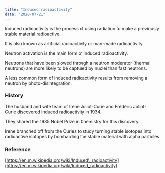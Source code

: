 ```yaml
---
title: "Induced radioactivity"
date: "2020-07-21"
---
```


Induced radioactivity is the process of using radiation to make a previously stable material radioactive.

It is also known as artificial radioactivity or man-made radioactivity.

Neutron activation is the main form of induced radioactivity.

Neutrons that have been slowed through a neutron moderator (thermal neutrons) are more likely to be captured by nuclei than fast neutrons.

A less common form of induced radioactivity results from removing a neutron by photo-disintegration.

### History

The husband and wife team of Irène Joliot-Curie and Frédéric Joliot-Curie discovered induced radioactivity in 1934.

They shared the 1935 Nobel Prize in Chemistry for this discovery.

Irene branched off from the Curies to study turning stable isotopes into radioactive isotopes by bombarding the stable material with alpha particles.

### Reference

[https://en.m.wikipedia.org/wiki/Induced\_radioactivity](https://en.m.wikipedia.org/wiki/Induced_radioactivity)
